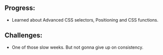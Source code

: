 ## Progress:
* Learned about Advanced CSS selectors, Positioning and CSS functions. 

## Challenges:
* One of those slow weeks. But not gonna give up on consistency.
